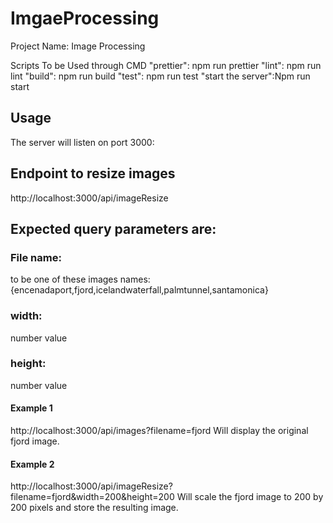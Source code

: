 # ImgaeProcessing
Project Name: Image Processing

Scripts To be Used through CMD
 "prettier": npm run prettier
    "lint": npm run lint
    "build": npm run build
    "test": npm run test
    "start the server":Npm run start
## Usage
The server will listen on port 3000:

## Endpoint to resize images
http://localhost:3000/api/imageResize

## Expected query parameters are:

### File name:
to be one of these images names:
{encenadaport,fjord,icelandwaterfall,palmtunnel,santamonica}
### width:
number value
### height:
number value

#### Example 1
http://localhost:3000/api/images?filename=fjord Will display the original fjord image.

#### Example 2
http://localhost:3000/api/imageResize?filename=fjord&width=200&height=200 Will scale the fjord image to 200 by 200 pixels and store the resulting image.

